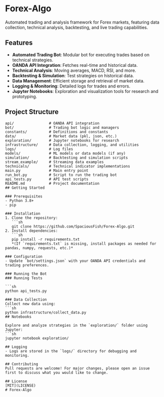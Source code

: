 # Forex-Algo

Automated trading and analysis framework for Forex markets, featuring data collection, technical analysis, backtesting, and live trading capabilities.
## Features

- **Automated Trading Bot**: Modular bot for executing trades based on technical strategies.
- **OANDA API Integration**: Fetches real-time and historical data.
- **Technical Analysis**: Moving averages, MACD, RSI, and more.
- **Backtesting & Simulation**: Test strategies on historical data.
- **Data Management**: Efficient storage and retrieval of market data.
- **Logging & Monitoring**: Detailed logs for trades and errors.
- **Jupyter Notebooks**: Exploration and visualization tools for research and prototyping.
## Project Structure

```text
api/                # OANDA API integration
bot/                # Trading bot logic and managers
constants/          # Definitions and constants
data/               # Market data (pkl, json, etc.)
exploration/        # Jupyter notebooks for research
infrastructure/     # Data collection, logging, and utilities
logs/               # Log files
models/             # ML models or data models (if any)
simulation/         # Backtesting and simulation scripts
stream_example/     # Streaming data examples
technicals/         # Technical indicator implementations
main.py             # Main entry point
run_bot.py          # Script to run the trading bot
api_tests.py        # API test scripts
README.md           # Project documentation
## Getting Started

### Prerequisites
- Python 3.8+
- pip

### Installation
1. Clone the repository:
   ```sh
   git clone https://github.com/SpaciousFish/Forex-Algo.git
2. Install dependencies:
   ```sh
   pip install -r requirements.txt
   *(If `requirements.txt` is missing, install packages as needed for pandas, numpy, requests, etc.)*

### Configuration
- Update `bot/settings.json` with your OANDA API credentials and trading preferences.

### Running the Bot
### Running Tests

```sh
python api_tests.py

### Data Collection
Collect new data using:
```sh
python infrastructure/collect_data.py
## Notebooks

Explore and analyze strategies in the `exploration/` folder using Jupyter:
```sh
jupyter notebook exploration/

## Logging
- Logs are stored in the `logs/` directory for debugging and monitoring.

## Contributing
Pull requests are welcome! For major changes, please open an issue first to discuss what you would like to change.

## License
[MIT](LICENSE)
# Forex-Algo
